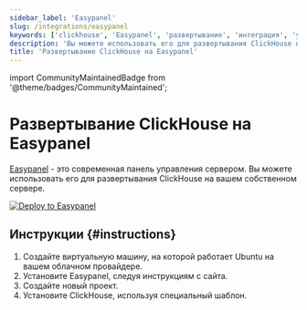 ```yaml
---
sidebar_label: 'Easypanel'
slug: /integrations/easypanel
keywords: ['clickhouse', 'Easypanel', 'развертывание', 'интеграция', 'установка']
description: 'Вы можете использовать его для развертывания ClickHouse на вашем собственном сервере.'
title: 'Развертывание ClickHouse на Easypanel'
---
```


import CommunityMaintainedBadge from '@theme/badges/CommunityMaintained';


# Развертывание ClickHouse на Easypanel

<CommunityMaintainedBadge/>

[Easypanel](https://easypanel.io) - это современная панель управления сервером. Вы можете использовать его для развертывания ClickHouse на вашем собственном сервере.

[![Deploy to Easypanel](https://easypanel.io/img/deploy-on-easypanel-40.svg)](https://easypanel.io/docs/templates/clickhouse)

## Инструкции {#instructions}

1. Создайте виртуальную машину, на которой работает Ubuntu на вашем облачном провайдере.
2. Установите Easypanel, следуя инструкциям с сайта.
3. Создайте новый проект.
4. Установите ClickHouse, используя специальный шаблон.
